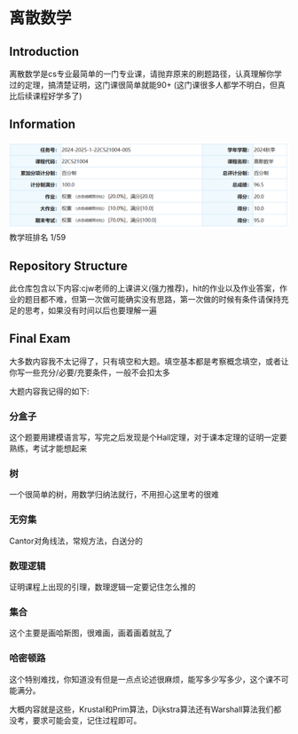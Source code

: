 # 离散数学

## Introduction

离散数学是cs专业最简单的一门专业课，请抛弃原来的刷题路径，认真理解你学过的定理，搞清楚证明，这门课很简单就能90+ (这门课很多人都学不明白，但真比后续课程好学多了)

## Information

![笔者成绩](./pic/information.png "笔者成绩" )
教学班排名 1/59

## Repository Structure

此仓库包含以下内容:cjw老师的上课讲义(强力推荐)，hit的作业以及作业答案，作业的题目都不难，但第一次做可能确实没有思路，第一次做的时候有条件请保持充足的思考，如果没有时间以后也要理解一遍

## Final Exam

大多数内容我不太记得了，只有填空和大题。填空基本都是考察概念填空，或者让你写一些充分/必要/充要条件，一般不会扣太多

大题内容我记得的如下:

### 分盒子

这个题要用建模语言写，写完之后发现是个Hall定理，对于课本定理的证明一定要熟练，考试才能想起来

### 树

一个很简单的树，用数学归纳法就行，不用担心这里考的很难

### 无穷集

Cantor对角线法，常规方法，白送分的

### 数理逻辑

证明课程上出现的引理，数理逻辑一定要记住怎么推的

### 集合

这个主要是画哈斯图，很难画，画着画着就乱了

### 哈密顿路

这个特别难找，你知道没有但是一点点论述很麻烦，能写多少写多少，这个课不可能满分。

大概内容就是这些，Krustal和Prim算法，Dijkstra算法还有Warshall算法我们都没考，要求可能会变，记住过程即可。